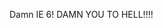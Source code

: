 <!--
id: 648860633
link: http://kevinisom.info/post/648860633/damn-ie-6-damn-you-to-hell
slug: damn-ie-6-damn-you-to-hell
date: Mon May 31 2010 16:42:22 GMT+1200 (NZST)
raw: {"blog_name":"kevinisom","id":648860633,"post_url":"http://kevinisom.info/post/648860633/damn-ie-6-damn-you-to-hell","slug":"damn-ie-6-damn-you-to-hell","type":"text","date":"2010-05-31 04:42:22 GMT","timestamp":1275280942,"state":"published","format":"html","reblog_key":"RPmId7Pw","tags":[],"short_url":"http://tmblr.co/Zw68YychDFP","highlighted":[],"feed_item":"http://twitter.com/kev_nz/statuses/15081300026","from_feed_id":"650289","note_count":0,"title":null,"body":"<p>Damn IE 6! DAMN YOU TO HELL!!!!</p>"}
publish: 2010-05-031
tags: 
title: null
-->


Damn IE 6! DAMN YOU TO HELL!!!!


